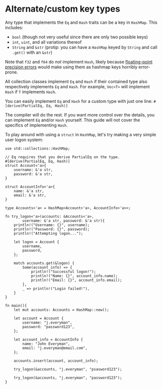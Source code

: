 # Alternate/custom key types

Any type that implements the `Eq` and `Hash` traits can be a key in `HashMap`. 
This includes:

* `bool` (though not very useful since there are only two possible keys)
* `int`, `uint`, and all variations thereof
* `String` and `&str` (protip: you can have a `HashMap` keyed by `String`
and call `.get()` with an `&str`)

Note that `f32` and `f64` do *not* implement `Hash`,
likely because [floating-point precision errors][floating]
would make using them as hashmap keys horribly error-prone.

All collection classes implement `Eq` and `Hash` 
if their contained type also respectively implements `Eq` and `Hash`. 
For example, `Vec<T>` will implement `Hash` if `T` implements `Hash`.

You can easily implement `Eq` and `Hash` for a custom type with just one line: 
`#[derive(PartialEq, Eq, Hash)]`

The compiler will do the rest. If you want more control over the details, 
you can implement `Eq` and/or `Hash` yourself. 
This guide will not cover the specifics of implementing `Hash`. 

To play around with using a `struct` in `HashMap`, 
let's try making a very simple user logon system:

```rust,editable
use std::collections::HashMap;

// Eq requires that you derive PartialEq on the type.
#[derive(PartialEq, Eq, Hash)]
struct Account<'a>{
    username: &'a str,
    password: &'a str,
}

struct AccountInfo<'a>{
    name: &'a str,
    email: &'a str,
}

type Accounts<'a> = HashMap<Account<'a>, AccountInfo<'a>>;

fn try_logon<'a>(accounts: &Accounts<'a>,
        username: &'a str, password: &'a str){
    println!("Username: {}", username);
    println!("Password: {}", password);
    println!("Attempting logon...");

    let logon = Account {
        username,
        password,
    };

    match accounts.get(&logon) {
        Some(account_info) => {
            println!("Successful logon!");
            println!("Name: {}", account_info.name);
            println!("Email: {}", account_info.email);
        },
        _ => println!("Login failed!"),
    }
}

fn main(){
    let mut accounts: Accounts = HashMap::new();

    let account = Account {
        username: "j.everyman",
        password: "password123",
    };

    let account_info = AccountInfo {
        name: "John Everyman",
        email: "j.everyman@email.com",
    };

    accounts.insert(account, account_info);

    try_logon(&accounts, "j.everyman", "psasword123");

    try_logon(&accounts, "j.everyman", "password123");
}
```

[hash]: https://en.wikipedia.org/wiki/Hash_function
[floating]: https://en.wikipedia.org/wiki/Floating_point#Accuracy_problems
